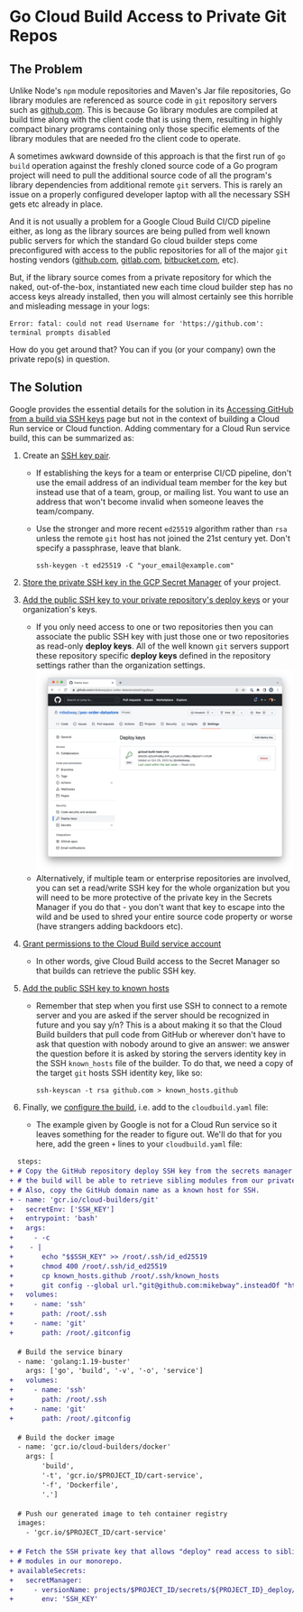 # Go Cloud Build Access to Private Git Repos

## The Problem

Unlike Node's `npm` module repositories and Maven's Jar file repositories, Go library modules are referenced
as source code in `git` repository servers such as [github.com](https://github.com). This is because Go
library modules are compiled at build time along with the client code that is using them, resulting in
highly compact binary programs containing only those specific elements of the library modules that are
needed fro the client code to operate.

A sometimes awkward downside of this approach is that the first run of `go build` operation against 
the freshly cloned source code of a Go program project will need to pull the additional source code
of all the program's library dependencies from additional remote `git` servers. This is rarely an 
issue on a properly configured developer laptop with all the necessary SSH gets etc already in place.

And it is not usually a problem for a Google Cloud Build CI/CD pipeline either, as long as the library 
sources are being pulled from well known public servers for which the standard Go cloud builder steps
come preconfigured with access to the public repositories for all of the major `git` hosting vendors
([github.com](https://github.com), [gitlab.com](https://gitlab.com), [bitbucket.com](https://bitbucket.com),
etc). 

But, if the library source comes from a private repository for which the naked, out-of-the-box, instantiated
new each time cloud builder step has no access keys already installed, then you will almost certainly see 
this horrible and misleading message in your logs:

```text
Error: fatal: could not read Username for 'https://github.com': terminal prompts disabled
```

How do you get around that? You can if you (or your company) own the private repo(s) in question.

## The Solution

Google provides the essential details for the solution in its [Accessing GitHub from a build via SSH keys](https://cloud.google.com/build/docs/access-github-from-build)
page but not in the context of building a Cloud Run service or Cloud function. Adding commentary for
a Cloud Run service build, this can be summarized as:

1. Create an [SSH key pair](https://cloud.google.com/build/docs/access-github-from-build#create_a_ssh_key).

   * If establishing the keys for a team or enterprise CI/CD pipeline, don't use the email address of an individual
   team member for the key but instead use that of a team, group, or mailing list. You want to use an address that
   won't become invalid when someone leaves the team/company.

   * Use the stronger and more recent `ed25519` algorithm rather than `rsa` unless the remote `git` host has not
     joined the 21st century yet. Don't specify a passphrase, leave that blank.
     ```shell
     ssh-keygen -t ed25519 -C "your_email@example.com"
     ```

2. [Store the private SSH key in the GCP Secret Manager](https://cloud.google.com/build/docs/access-github-from-build#store_the_private_ssh_key_in)
   of your project.

3. [Add the public SSH key to your private repository's deploy keys](https://cloud.google.com/build/docs/access-github-from-build#add_the_public_ssh_key_to_your_private_repositorys_deploy_keys)
   or your organization's keys.

   * If you only need access to one or two repositories then you can associate the public SSH key with just
   those one or two repositories as read-only **deploy keys**. All of the well known `git` servers support
   these repository specific **deploy keys** defined in the repository settings rather than the organization
   settings.
   ![Github Deploy Key Settings Example](PRIVATEPOS-deploy-keys.png) 
   * Alternatively, if multiple team or enterprise repositories are involved, you can set a read/write SSH key
   for the whole organization but you will need to be more protective of the private key in the Secrets Manager
   if you do that - you don't want that key to escape into the wild and be used to shred your entire source 
   code property or worse (have strangers adding backdoors etc).

4. [Grant permissions to the Cloud Build service account](https://cloud.google.com/build/docs/access-github-from-build#grant_permissions)
   * In other words, give Cloud Build access to the Secret Manager so that builds can retrieve the public 
     SSH key.

5. [Add the public SSH key to known hosts](https://cloud.google.com/build/docs/access-github-from-build#add_the_public_ssh_key_to_known_hosts)
   * Remember that step when you first use SSH to connect to a remote server and you are asked if the server
     should be recognized in future and you say y/n? This is a about making it so that the Cloud Build builders
     that pull code from GitHub or wherever don't have to ask that question with nobody around to give an answer:
     we answer the question before it is asked by storing the servers identity key in the SSH `known_hosts` file
     of the builder. To do that, we need a copy of the target `git` hosts SSH identity key, like so:
     ```shell
     ssh-keyscan -t rsa github.com > known_hosts.github
     ```
     
6. Finally, we [configure the build](https://cloud.google.com/build/docs/access-github-from-build#configure_the_build),
   i.e. add to the `cloudbuild.yaml` file:
   * The example given by Google is not for a Cloud Run service so it leaves something for the reader to figure
     out. We'll do that for you here, add the green `+` lines to your `cloudbuild.yaml` file:
```diff
  steps:
+ # Copy the GitHub repository deploy SSH key from the secrets manager so that
+ # the build will be able to retrieve sibling modules from our private repo.
+ # Also, copy the GitHub domain name as a known host for SSH.
+ - name: 'gcr.io/cloud-builders/git'
+   secretEnv: ['SSH_KEY']
+   entrypoint: 'bash'
+   args:
+     - -c
+    - |
+       echo "$$SSH_KEY" >> /root/.ssh/id_ed25519
+       chmod 400 /root/.ssh/id_ed25519
+       cp known_hosts.github /root/.ssh/known_hosts
+       git config --global url."git@github.com:mikebway".insteadOf "https://github.com/mikebway"
+   volumes:
+     - name: 'ssh'
+       path: /root/.ssh
+     - name: 'git'
+       path: /root/.gitconfig

  # Build the service binary
  - name: 'golang:1.19-buster'
    args: ['go', 'build', '-v', '-o', 'service']
+   volumes:
+     - name: 'ssh'
+       path: /root/.ssh
+     - name: 'git'
+       path: /root/.gitconfig

  # Build the docker image
  - name: 'gcr.io/cloud-builders/docker'
    args: [
        'build',
        '-t', 'gcr.io/$PROJECT_ID/cart-service',
        '-f', 'Dockerfile',
        '.']

  # Push our generated image to teh container registry
  images:
    - 'gcr.io/$PROJECT_ID/cart-service'

+ # Fetch the SSH private key that allows "deploy" read access to sibling
+ # modules in our monorepo.
+ availableSecrets:
+   secretManager:
+     - versionName: projects/$PROJECT_ID/secrets/${PROJECT_ID}_deploy/versions/latest
+       env: 'SSH_KEY'

```
